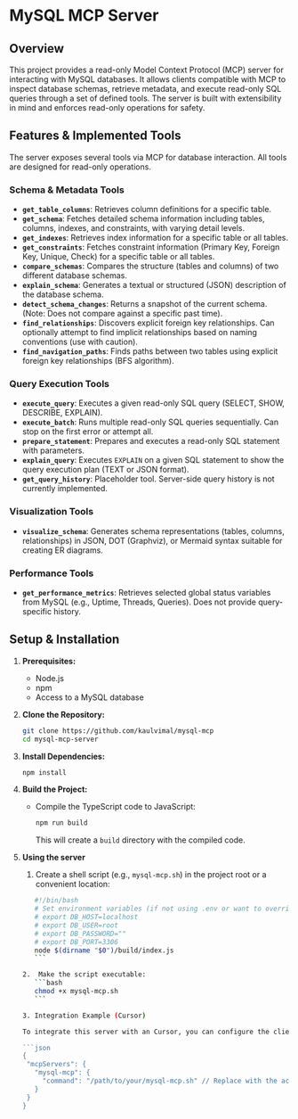 # MySQL MCP Server
## Overview
This project provides a read-only Model Context Protocol (MCP) server for interacting with MySQL databases. It allows clients compatible with MCP to inspect database schemas, retrieve metadata, and execute read-only SQL queries through a set of defined tools. The server is built with extensibility in mind and enforces read-only operations for safety.

## Features & Implemented Tools

The server exposes several tools via MCP for database interaction. All tools are designed for read-only operations.

### Schema & Metadata Tools

* **`get_table_columns`**: Retrieves column definitions for a specific table.
* **`get_schema`**: Fetches detailed schema information including tables, columns, indexes, and constraints, with varying detail levels.
* **`get_indexes`**: Retrieves index information for a specific table or all tables.
* **`get_constraints`**: Fetches constraint information (Primary Key, Foreign Key, Unique, Check) for a specific table or all tables.
* **`compare_schemas`**: Compares the structure (tables and columns) of two different database schemas.
* **`explain_schema`**: Generates a textual or structured (JSON) description of the database schema.
* **`detect_schema_changes`**: Returns a snapshot of the current schema. (Note: Does not compare against a specific past time).
* **`find_relationships`**: Discovers explicit foreign key relationships. Can optionally attempt to find implicit relationships based on naming conventions (use with caution).
* **`find_navigation_paths`**: Finds paths between two tables using explicit foreign key relationships (BFS algorithm).

### Query Execution Tools

* **`execute_query`**: Executes a given read-only SQL query (SELECT, SHOW, DESCRIBE, EXPLAIN).
* **`execute_batch`**: Runs multiple read-only SQL queries sequentially. Can stop on the first error or attempt all.
* **`prepare_statement`**: Prepares and executes a read-only SQL statement with parameters.
* **`explain_query`**: Executes `EXPLAIN` on a given SQL statement to show the query execution plan (TEXT or JSON format).
* **`get_query_history`**: Placeholder tool. Server-side query history is not currently implemented.

### Visualization Tools

* **`visualize_schema`**: Generates schema representations (tables, columns, relationships) in JSON, DOT (Graphviz), or Mermaid syntax suitable for creating ER diagrams.

### Performance Tools

* **`get_performance_metrics`**: Retrieves selected global status variables from MySQL (e.g., Uptime, Threads, Queries). Does not provide query-specific history.


## Setup & Installation

1.  **Prerequisites:**
    * Node.js
    * npm
    * Access to a MySQL database

2.  **Clone the Repository:**
    ```bash
    git clone https://github.com/kaulvimal/mysql-mcp
    cd mysql-mcp-server
    ```

3.  **Install Dependencies:**
    ```bash
    npm install
    ```
4.  **Build the Project:**
    * Compile the TypeScript code to JavaScript:
        ```bash
        npm run build
        ```
        This will create a `build` directory with the compiled code.

5. **Using the server**

   1.  Create a shell script (e.g., `mysql-mcp.sh`) in the project root or a convenient location:

   	```bash
       #!/bin/bash
       # Set environment variables (if not using .env or want to override)
       # export DB_HOST=localhost
       # export DB_USER=root
       # export DB_PASSWORD=""
       # export DB_PORT=3306
       node $(dirname "$0")/build/index.js
       ```

   2.  Make the script executable:
       ```bash
       chmod +x mysql-mcp.sh
       ```

   3. Integration Example (Cursor)

   To integrate this server with an Cursor, you can configure the client to run the server's execution script:

   ```json
   {
     "mcpServers": {
       "mysql-mcp": {
         "command": "/path/to/your/mysql-mcp.sh" // Replace with the actual path to your script
       }
     }
   }
